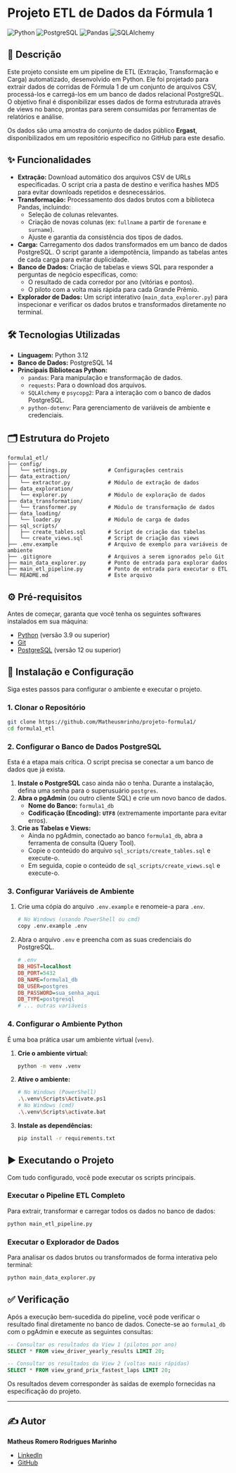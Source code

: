 # Projeto ETL de Dados da Fórmula 1

![Python](https://img.shields.io/badge/Python-3.12-3776AB?style=for-the-badge&logo=python)
![PostgreSQL](https://img.shields.io/badge/PostgreSQL-14-336791?style=for-the-badge&logo=postgresql)
![Pandas](https://img.shields.io/badge/Pandas-1.5.3-150458?style=for-the-badge&logo=pandas)
![SQLAlchemy](https://img.shields.io/badge/SQLAlchemy-2.0-d71f00?style=for-the-badge&logo=sqlalchemy)

## 📜 Descrição

Este projeto consiste em um pipeline de ETL (Extração, Transformação e Carga) automatizado, desenvolvido em Python. Ele foi projetado para extrair dados de corridas de Fórmula 1 de um conjunto de arquivos CSV, processá-los e carregá-los em um banco de dados relacional PostgreSQL. O objetivo final é disponibilizar esses dados de forma estruturada através de views no banco, prontas para serem consumidas por ferramentas de relatórios e análise.

Os dados são uma amostra do conjunto de dados público **Ergast**, disponibilizados em um repositório específico no GitHub para este desafio.

## ✨ Funcionalidades

-   **Extração:** Download automático dos arquivos CSV de URLs especificadas. O script cria a pasta de destino e verifica hashes MD5 para evitar downloads repetidos e desnecessários.
-   **Transformação:** Processamento dos dados brutos com a biblioteca Pandas, incluindo:
    -   Seleção de colunas relevantes.
    -   Criação de novas colunas (ex: `fullname` a partir de `forename` e `surname`).
    -   Ajuste e garantia da consistência dos tipos de dados.
-   **Carga:** Carregamento dos dados transformados em um banco de dados PostgreSQL. O script garante a idempotência, limpando as tabelas antes de cada carga para evitar duplicidade.
-   **Banco de Dados:** Criação de tabelas e views SQL para responder a perguntas de negócio específicas, como:
    -   O resultado de cada corredor por ano (vitórias e pontos).
    -   O piloto com a volta mais rápida para cada Grande Prêmio.
-   **Explorador de Dados:** Um script interativo (`main_data_explorer.py`) para inspecionar e verificar os dados brutos e transformados diretamente no terminal.

## 🛠️ Tecnologias Utilizadas

-   **Linguagem:** Python 3.12
-   **Banco de Dados:** PostgreSQL 14
-   **Principais Bibliotecas Python:**
    -   `pandas`: Para manipulação e transformação de dados.
    -   `requests`: Para o download dos arquivos.
    -   `SQLAlchemy` e `psycopg2`: Para a interação com o banco de dados PostgreSQL.
    -   `python-dotenv`: Para gerenciamento de variáveis de ambiente e credenciais.

## 🗂️ Estrutura do Projeto

```
formula1_etl/
├── config/
│   └── settings.py             # Configurações centrais
├── data_extraction/
│   └── extractor.py            # Módulo de extração de dados
├── data_exploration/
│   └── explorer.py             # Módulo de exploração de dados
├── data_transformation/
│   └── transformer.py          # Módulo de transformação de dados
├── data_loading/
│   └── loader.py               # Módulo de carga de dados
├── sql_scripts/
│   ├── create_tables.sql       # Script de criação das tabelas
│   └── create_views.sql        # Script de criação das views
├── .env.example                # Arquivo de exemplo para variáveis de ambiente
├── .gitignore                  # Arquivos a serem ignorados pelo Git
├── main_data_explorer.py       # Ponto de entrada para explorar dados
├── main_etl_pipeline.py        # Ponto de entrada para executar o ETL
└── README.md                   # Este arquivo
```

## ⚙️ Pré-requisitos

Antes de começar, garanta que você tenha os seguintes softwares instalados em sua máquina:
-   [Python](https://www.python.org/downloads/) (versão 3.9 ou superior)
-   [Git](https://git-scm.com/downloads/)
-   [PostgreSQL](https://www.postgresql.org/download/) (versão 12 ou superior)

## 🚀 Instalação e Configuração

Siga estes passos para configurar o ambiente e executar o projeto.

### 1. Clonar o Repositório
```bash
git clone https://github.com/Matheusmrinho/projeto-formula1/
cd formula1_etl
```

### 2. Configurar o Banco de Dados PostgreSQL

Esta é a etapa mais crítica. O script precisa se conectar a um banco de dados que já exista.

1.  **Instale o PostgreSQL** caso ainda não o tenha. Durante a instalação, defina uma senha para o superusuário `postgres`.
2.  **Abra o pgAdmin** (ou outro cliente SQL) e crie um novo banco de dados.
    -   **Nome do Banco:** `formula1_db`
    -   **Codificação (Encoding):** **`UTF8`** (extremamente importante para evitar erros).
3.  **Crie as Tabelas e Views:**
    -   Ainda no pgAdmin, conectado ao banco `formula1_db`, abra a ferramenta de consulta (Query Tool).
    -   Copie o conteúdo do arquivo `sql_scripts/create_tables.sql` e execute-o.
    -   Em seguida, copie o conteúdo de `sql_scripts/create_views.sql` e execute-o.

### 3. Configurar Variáveis de Ambiente

1.  Crie uma cópia do arquivo `.env.example` e renomeie-a para `.env`.
    ```bash
    # No Windows (usando PowerShell ou cmd)
    copy .env.example .env
    ```
2.  Abra o arquivo `.env` e preencha com as suas credenciais do PostgreSQL.
    ```ini
    # .env
    DB_HOST=localhost
    DB_PORT=5432
    DB_NAME=formula1_db
    DB_USER=postgres
    DB_PASSWORD=sua_senha_aqui 
    DB_TYPE=postgresql
    # ... outras variáveis
    ```

### 4. Configurar o Ambiente Python

É uma boa prática usar um ambiente virtual (`venv`).

1.  **Crie o ambiente virtual:**
    ```bash
    python -m venv .venv
    ```
2.  **Ative o ambiente:**
    ```bash
    # No Windows (PowerShell)
    .\.venv\Scripts\Activate.ps1
    # No Windows (cmd)
    .\.venv\Scripts\activate.bat
    ```
3.  **Instale as dependências:**
    ```bash
    pip install -r requirements.txt
    ```

## ▶️ Executando o Projeto

Com tudo configurado, você pode executar os scripts principais.

### Executar o Pipeline ETL Completo
Para extrair, transformar e carregar todos os dados no banco de dados:
```bash
python main_etl_pipeline.py
```

### Executar o Explorador de Dados
Para analisar os dados brutos ou transformados de forma interativa pelo terminal:
```bash
python main_data_explorer.py
```

## ✅ Verificação

Após a execução bem-sucedida do pipeline, você pode verificar o resultado final diretamente no banco de dados. Conecte-se ao `formula1_db` com o pgAdmin e execute as seguintes consultas:

```sql
-- Consultar os resultados da View 1 (pilotos por ano)
SELECT * FROM view_driver_yearly_results LIMIT 20;

-- Consultar os resultados da View 2 (voltas mais rápidas)
SELECT * FROM view_grand_prix_fastest_laps LIMIT 20;
```
Os resultados devem corresponder às saídas de exemplo fornecidas na especificação do projeto.

---
## ✍️ Autor

**Matheus Romero Rodrigues Marinho**

-   [LinkedIn](https://www.linkedin.com/in/matheusmrinho)
-   [GitHub](https://www.github.com/matheusmrinho)
